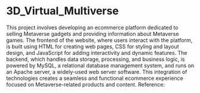 # 3D_Virtual_Multiverse
This project involves developing an ecommerce platform dedicated to selling Metaverse gadgets and providing information about Metaverse games. The frontend of the website, where users interact with the platform, is built using HTML for creating web pages, CSS for styling and layout design, and JavaScript for adding interactivity and dynamic features. The backend, which handles data storage, processing, and business logic, is powered by MySQL, a relational database management system, and runs on an Apache server, a widely-used web server software. This integration of technologies creates a seamless and functional ecommerce experience focused on Metaverse-related products and content.
Reference:

